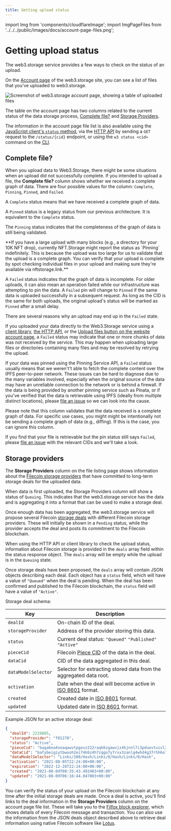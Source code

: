 ```yaml
---
title: Getting upload status
---
```


import Img from 'components/cloudflareImage';
import ImgPageFiles from '../../../public/images/docs/account-page-files.png';

# Getting upload status

The web3.storage service provides a few ways to check on the status of an upload.

On the [Account page](https://web3.storage/account) of the web3.storage site, you can see a list of files that you've uploaded to web3.storage.

<Img src={ImgPageFiles} alt="Screenshot of web3.storage account page, showing a table of uploaded files" />

The table on the account page has two columns related to the current status of the data storage process, [Complete file?](#complete) and [Storage Providers](#storage-providers).

The information in the account page file list is also available using the [JavaScript client's `status` method][client-js-check], via the [HTTP API][client-http] by sending a `GET` request to the `/status/{cid}` endpoint, or using the `w3 status <cid>` command on the [CLI](https://github.com/web3-storage/web3.storage/tree/main/packages/w3#readme).

## Complete file?

When you upload data to Web3.Storage, there might be some situations when an upload did not successfully complete. If you intended to upload a file, the **Complete file?** column shows whether we received a complete graph of data. There are four possible values for the column: `Complete`, `Pinning`, `Pinned`, and `Failed`.

A `Complete` status means that we have received a complete graph of data.

A `Pinned` status is a legacy status from our previous architecture. It is equivalent to the `Complete` status.

The `Pinning` status indicates that the completeness of the graph of data is still being validated.

<Callout emoji="!">
**If you have a large upload with many blocks (e.g., a directory for your 10K NFT drop), currently NFT.Storage might report the status as `Pinning` indefinitely. This is because the upload was too large for us to validate that the upload is a complete graph. You can verify that your upload is complete by spot checking individual files in your upload and making sure they're available via nftstorage.link.**
</Callout>

A `Failed` status indicates that the graph of data is incomplete. For older uploads, it can also mean an operation failed while our infrastructure was attempting to pin the data. A `Failed` pin will change to `Pinned` if the same data is uploaded successfully in a subsequent request. As long as the CID is the same for both uploads, the original upload's status will be marked as `Pinned` after a small delay.

There are several reasons why an upload may end up in the `Failed` state.

If you uploaded your data directly to the Web3.Storage service using a [client library][client-js], [the HTTP API][client-http], or the [Upload files button on the website account page][upload-page], a `Failed` status may indicate that one or more chunks of data was not received by the service. This may happen when uploading large files or directories containing many files and may be resolved by retrying the upload.

If your data was pinned using the Pinning Service API, a `Failed` status usually means that we weren't't able to fetch the complete content over the IPFS peer-to-peer network. These issues can be hard to diagnose due to the many variables involved, especially when the original source of the data may have an unreliable connection to the network or is behind a firewall. If the data is being provided by another pinning service such as Pinata, or if you've verified that the data is retrievable using IPFS (ideally from multiple distinct locations), please [file an issue][new-issue] so we can look into the cause.

Please note that this column validates that the data received is a complete graph of data. For specific use cases, you might might be intentionally not be sending a complete graph of data (e.g., diffing). If this is the case, you can ignore this column.

If you find that your file is retrievable but the pin status still says `Failed`, please [file an issue][new-issue] with the relevant CIDs and we'll take a look.

## Storage providers

The **Storage Providers** column on the file listing page shows information about the [Filecoin storage providers][fil-docs-storage-providers] that have committed to long-term storage deals for the uploaded data.

When data is first uploaded, the Storage Providers column will show a status of `Queuing`. This indicates that the web3.storage service has the data and is aggregating it into a format that can be used to make a storage deal.

Once enough data has been aggregated, the web3.storage service will propose several Filecoin [storage deals][fil-docs-deals] with different Filecoin storage providers. These will initially be shown in a `Pending` status, while the provider accepts the deal and posts its commitment to the Filecoin blockchain.

When using the HTTP API or client library to check the upload status, information about Filecoin storage is provided in the `deals` array field within the status response object. The `deals` array will be empty while the upload is in the `Queuing` state.

Once storage deals have been proposed, the `deals` array will contain JSON objects describing each deal. Each object has a `status` field, which will have a value of `"Queued"` when the deal is pending. When the deal has been confirmed and published to the Filecoin blockchain, the `status` field will have a value of `"Active"`.

Storage deal schema:

| Key                 | Description                                                                                           |
| ------------------- | ----------------------------------------------------------------------------------------------------- |
| `dealId`            | On-chain ID of the deal.                                                                              |
| `storageProvider`   | Address of the provider storing this data.                                                            |
| `status`            | Current deal status: `"Queued"` `"Published"` `"Active"`                                              |
| `pieceCid`          | Filecoin [Piece CID](https://spec.filecoin.io/systems/filecoin_files/piece/) of the data in the deal. |
| `dataCid`           | CID of the data aggregated in this deal.                                                              |
| `dataModelSelector` | Selector for extracting stored data from the aggregated data root.                                    |
| `activation`        | Date when the deal will become active in [ISO 8601](https://en.wikipedia.org/wiki/ISO_8601) format.   |
| `created`           | Created date in [ISO 8601](https://en.wikipedia.org/wiki/ISO_8601) format.                            |
| `updated`           | Updated date in [ISO 8601](https://en.wikipedia.org/wiki/ISO_8601) format.                            |

Example JSON for an active storage deal:

```json
{
  "dealId": 2229885,
  "storageProvider": "f01278",
  "status": "Active",
  "pieceCid": "baga6ea4seaqawvtpgovz222raqk6zgawvjz4kjnnl7i3pduovtuivl2qxokoaji",
  "dataCid": "bafybeigiytbwooh2ei74k6z4h7zqgo7y7rxx3zanlg4whd4g37rhh6o74m",
  "dataModelSelector": "Links/100/Hash/Links/0/Hash/Links/0/Hash",
  "activation": "2021-08-05T22:24:00+00:00",
  "expiration": "2022-12-28T22:24:00+00:00",
  "created": "2021-08-04T00:35:43.492403+00:00",
  "updated": "2021-08-09T06:16:44.047003+00:00"
}
```

You can verify the status of your upload on the Filecoin blockchain at any time after the initial storage deals are made. Once a deal is active, you'll find links to the deal information in the **Storage Providers** column on the account page file list. These will take you to the [Filfox block explorer](https://filfox.info/), which shows details of every Filecoin message and transaction. You can also use the information from the JSON deals object described above to retrieve deal information using native Filecoin software like [Lotus](https://lotus.filecoin.io/).

[ipfs-docs-pinning]: https://docs.ipfs.io/how-to/pin-files
[ipfs-cluster]: https://cluster.ipfs.io/
[howto-retrieve]: /docs/how-tos/retrieve
[client-js]: /docs/reference/js-client-library/
[client-js-check]: /docs/reference/js-client-library#check-status
[client-http]: /docs/reference/http-api/
[upload-page]: https://web3.storage/account/
[new-issue]: https://github.com/web3-storage/web3.storage/issues/new?assignees=&labels=kind%2Fbug%2Cneed%2Ftriage&template=bug_report.md&title=
[fil-docs-storage-providers]: https://docs.filecoin.io/storage-provider/
[fil-docs-deals]: https://docs.filecoin.io/storage-provider/how-providing-works/#deals
